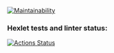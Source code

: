[![Maintainability](https://api.codeclimate.com/v1/badges/a99a88d28ad37a79dbf6/maintainability)](https://codeclimete.com/github/codeclimate/codeclimate/maintainability)
### Hexlet tests and linter status:
[![Actions Status](https://github.com/oli4ka14/frontend-project-lvl1/workflows/hexlet-check/badge.svg)](https://github.com/oli4ka14/frontend-project-lvl1/actions)
